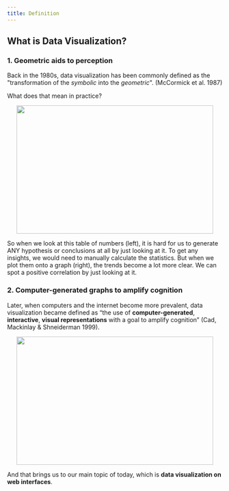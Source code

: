 ```yaml
---
title: Definition
---
```


## What is Data Visualization?

### 1. Geometric aids to perception
Back in the 1980s, data visualization has been commonly defined as the "transformation of the *symbolic* into the *geometric*". (McCormick et al. 1987)

What does that mean in practice?

<p align="center">
  <img width="460" height="300" src="https://user-images.githubusercontent.com/53935081/145154235-de58bbfb-d8e5-413b-855c-ff86fd6e618e.png">
</p>

So when we look at this table of numbers (left), it is hard for us to generate ANY hypothesis or conclusions at all by just looking at it. To get any insights, we would need to manually calculate the statistics.
But when we plot them onto a graph (right), the trends become a lot more clear. We can spot a positive correlation by just looking at it.


### 2. Computer-generated graphs to amplify cognition
Later, when computers and the internet become more prevalent, data visualization became defined as “the use of **computer-generated**, **interactive**, **visual representations** with a goal to amplify cognition” (Cad, Mackinlay & Shneiderman 1999).

<p align="center">
  <img width="460" height="300" src="https://user-images.githubusercontent.com/53935081/145155119-6a0c0ae5-fb86-49aa-aa57-d0cf4f9f85a7.gif">
</p>

And that brings us to our main topic of today, which is **data visualization on web interfaces**.
